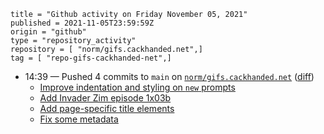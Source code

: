 ```
title = "Github activity on Friday November 05, 2021"
published = 2021-11-05T23:59:59Z
origin = "github"
type = "repository_activity"
repository = [ "norm/gifs.cackhanded.net",]
tag = [ "repo-gifs-cackhanded-net",]
```

* 14:39 — Pushed 4 commits to `main` on [`norm/gifs.cackhanded.net`](https://github.com/norm/gifs.cackhanded.net) ([diff](https://github.com/norm/gifs.cackhanded.net/compare/96d7a3d1ee170bb2f291ad2964821083845ac894..4b4c8880622661ad84cb730b829cb834c17ef1b5))
  * [Improve indentation and styling on `new` prompts](https://github.com/norm/gifs.cackhanded.net/commit/1d5259d0cf8c8b8c1955f9078b0dd8bea72fc0e8)
  * [Add Invader Zim episode 1x03b](https://github.com/norm/gifs.cackhanded.net/commit/497815fbd3ac03c40ab65dc00ede6f89b73e98d1)
  * [Add page-specific title elements](https://github.com/norm/gifs.cackhanded.net/commit/f3e396aef9d352cb8b325802f550417099cff1e9)
  * [Fix some metadata](https://github.com/norm/gifs.cackhanded.net/commit/4b4c8880622661ad84cb730b829cb834c17ef1b5)
